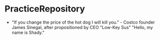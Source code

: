 # PracticeRepository

* "If you change the price of the hot dog I will kill you." - Costco founder James Sinegal, after propositioned by CEO
"Low-Key Sus"
"Hello, my name is Shady."